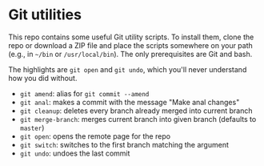 # Git utilities

This repo contains some useful Git utility scripts. To install them, clone the repo or download a ZIP file and place the scripts somewhere on your path (e.g., in `~/bin` or `/usr/local/bin`). The only prerequisites are Git and bash.

The highlights are `git open` and `git undo`, which you'll never understand how you did without.

* `git amend`: alias for `git commit --amend`
* `git anal`: makes a commit with the message "Make anal changes"
* `git cleanup`: deletes every branch already merged into current branch
* `git merge-branch`: merges current branch into given branch (defaults to `master`)
* `git open`: opens the remote page for the repo
* `git switch`: switches to the first branch matching the argument
* `git undo`: undoes the last commit

